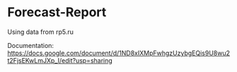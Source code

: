 # Forecast-Report
Using data from rp5.ru

Documentation: https://docs.google.com/document/d/1ND8xIXMpFwhgzUzybgEQis9U8wu2t2FjsEKwLmJXp_I/edit?usp=sharing
